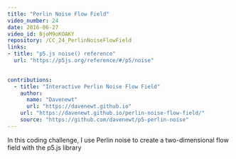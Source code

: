 ```yaml
---
title: "Perlin Noise Flow Field"
video_number: 24
date: 2016-06-27
video_id: BjoM9oKOAKY
repository: /CC_24_PerlinNoiseFlowField
links:
- title: "p5.js noise() reference"  
  url: "https://p5js.org/reference/#/p5/noise"
  

contributions:
  - title: "Interactive Perlin Noise Flow Field"
    author:
      name: "Davenewt"
      url: "https://davenewt.github.io"
    url: "https://davenewt.github.io/perlin-noise-flow-field/"
    source: "https://github.com/davenewt/p5-perlin-noise"
---
```


In this coding challenge, I use Perlin noise to create a two-dimensional flow field with the p5.js library

